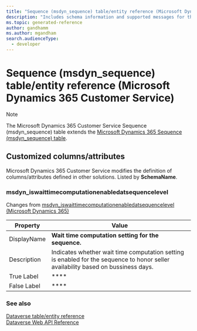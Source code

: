 ```yaml
---
title: "Sequence (msdyn_sequence) table/entity reference (Microsoft Dynamics 365 Customer Service)"
description: "Includes schema information and supported messages for the Sequence (msdyn_sequence) table/entity with Microsoft Dynamics 365 Customer Service."
ms.topic: generated-reference
author: gandhamm
ms.author: mgandham
search.audienceType: 
  - developer
---
```


# Sequence (msdyn_sequence) table/entity reference (Microsoft Dynamics 365 Customer Service)



> [!NOTE]
> The Microsoft Dynamics 365 Customer Service Sequence (msdyn_sequence) table extends the [Microsoft Dynamics 365 Sequence (msdyn_sequence) table](/dynamics365/developer/reference/entities/msdyn_sequence).



## Customized columns/attributes

Microsoft Dynamics 365 Customer Service modifies the definition of columns/attributes defined in other solutions. Listed by **SchemaName**.

### <a name="BKMK_msdyn_iswaittimecomputationenabledatsequencelevel"></a> msdyn_iswaittimecomputationenabledatsequencelevel

Changes from [msdyn_iswaittimecomputationenabledatsequencelevel (Microsoft Dynamics 365)](/dynamics365/developer/reference/entities/msdyn_sequence#BKMK_msdyn_iswaittimecomputationenabledatsequencelevel)

|Property|Value|
|---|---|
|DisplayName|**Wait time computation setting for the sequence.**|
|Description|Indicates whether wait time computation setting is enabled for the sequence to honor seller availability based on bussiness days.|
|True Label|****|
|False Label|****|




### See also

[Dataverse table/entity reference](/power-apps/developer/data-platform/reference/about-entity-reference)  
[Dataverse Web API Reference](/power-apps/developer/data-platform/webapi/reference/about)   

